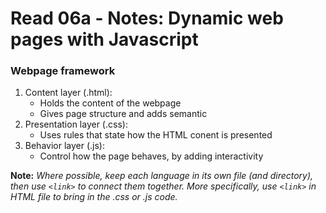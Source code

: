# Read 06a - Notes: Dynamic web pages with Javascript

### Webpage framework

1. Content layer (.html):
    + Holds the content of the webpage
    + Gives page structure and adds semantic
2. Presentation layer (.css):
    + Uses rules that state how the HTML conent is presented
3. Behavior layer (.js):
    + Control how the page behaves, by adding interactivity


**Note:** *Where possible, keep each language in its own file (and directory), then use `<link>` to connect them together.  More specifically, use `<link>` in HTML file to bring in the .css or .js code.*